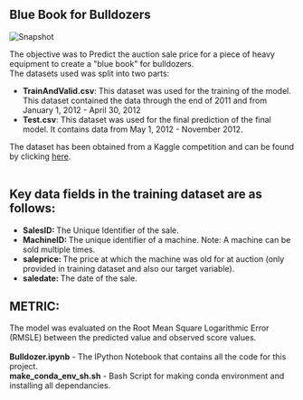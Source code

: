 ## Blue Book for Bulldozers

![Snapshot](https://user-images.githubusercontent.com/36225987/68218369-365da080-000a-11ea-8778-80bf14d23b5a.JPG)


The objective was to Predict the auction sale price for a piece of heavy equipment to create a "blue book" for bulldozers. <br>
The datasets used was split into two parts:
<ul>
<li><b>TrainAndValid.csv</b>: This dataset was used for the training of the model. This dataset contained the data through the end
of 2011 and from January 1, 2012 - April 30, 2012</li>
<li><b>Test.csv</b>: This dataset was used for the final prediction of the final model. It contains 
data from May 1, 2012 - November 2012.</li>
</ul>
The dataset has been obtained from a Kaggle competition and can be found by clicking
<a href="https://www.kaggle.com/c/bluebook-for-bulldozers/data">here</a>.</font><br><br>
<h2> Key data fields in the training dataset are as follows:</h2>
<ul>
<li><b>SalesID: </b>The Unique Identifier of the sale.</li>
<li><b>MachineID: </b>The unique identifier of a machine. Note: A machine can be sold multiple times.</li>
<li><b>saleprice: </b>The price at which the machine was old for at auction (only provided in training dataset and also our target variable).</li>
<li><b>saledate: </b>The date of the sale.</li></ul>
<h2> METRIC:</h2>
The model was evaluated on the Root Mean Square Logarithmic Error (RMSLE) between the predicted value and observed score values. 
<br><br>
<b>Bulldozer.ipynb</b> - The IPython Notebook that contains all the code for this project.<br>
<b>make_conda_env_sh.sh</b> - Bash Script for making conda environment and installing all dependancies.
